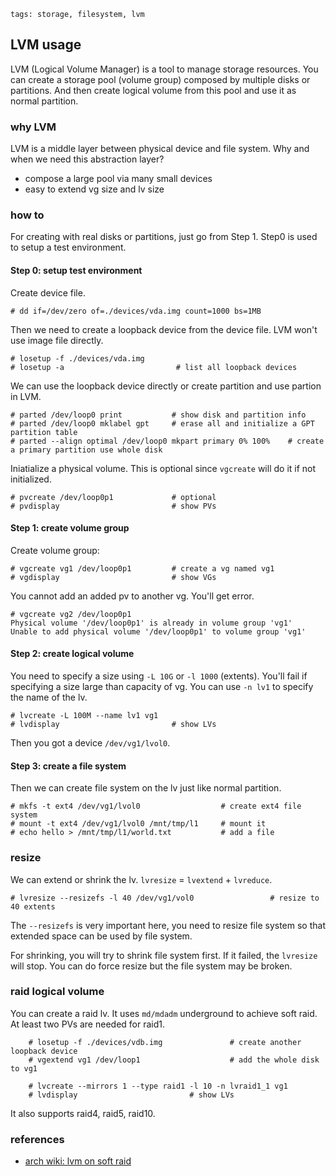 ```metadata
tags: storage, filesystem, lvm
```

## LVM usage

LVM (Logical Volume Manager) is a tool to manage storage resources. You can create a
 storage pool (volume group) composed by multiple disks or partitions. And then create
 logical volume from this pool and use it as normal partition.

### why LVM
LVM is a middle layer between physical device and file system. Why and when we need this
 abstraction layer?

- compose a large pool via many small devices
- easy to extend vg size and lv size

### how to
For creating with real disks or partitions, just go from Step 1. Step0 is used to setup
 a test environment.

#### Step 0: setup test environment
Create device file.

    # dd if=/dev/zero of=./devices/vda.img count=1000 bs=1MB

Then we need to create a loopback device from the device file. LVM won't use image file
 directly.

    # losetup -f ./devices/vda.img
    # losetup -a                         # list all loopback devices

We can use the loopback device directly or create partition and use partion in LVM.

    # parted /dev/loop0 print           # show disk and partition info
    # parted /dev/loop0 mklabel gpt     # erase all and initialize a GPT partition table
    # parted --align optimal /dev/loop0 mkpart primary 0% 100%    # create a primary partition use whole disk

Iniatialize a physical volume. This is optional since `vgcreate` will do it if not initialized.

    # pvcreate /dev/loop0p1             # optional
    # pvdisplay                         # show PVs

#### Step 1: create volume group
Create volume group:

    # vgcreate vg1 /dev/loop0p1         # create a vg named vg1
    # vgdisplay                         # show VGs

You cannot add an added pv to another vg. You'll get error.

    # vgcreate vg2 /dev/loop0p1
    Physical volume '/dev/loop0p1' is already in volume group 'vg1'
    Unable to add physical volume '/dev/loop0p1' to volume group 'vg1'

#### Step 2: create logical volume
You need to specify a size using `-L 10G` or `-l 1000` (extents). You'll fail if specifying
 a size large than capacity of vg. You can use `-n lv1` to specify the name of the lv.

    # lvcreate -L 100M --name lv1 vg1
    # lvdisplay                         # show LVs

Then you got a device `/dev/vg1/lvol0`.

#### Step 3: create a file system
Then we can create file system on the lv just like normal partition.

    # mkfs -t ext4 /dev/vg1/lvol0                  # create ext4 file system
    # mount -t ext4 /dev/vg1/lvol0 /mnt/tmp/l1     # mount it
    # echo hello > /mnt/tmp/l1/world.txt           # add a file

### resize
We can extend or shrink the lv. `lvresize` = `lvextend` + `lvreduce`.

    # lvresize --resizefs -l 40 /dev/vg1/vol0                 # resize to 40 extents

The `--resizefs` is very important here, you need to resize file system so that extended
 space can be used by file system.

For shrinking, you will try to shrink file system first. If it failed, the `lvresize`
 will stop. You can do force resize but the file system may be broken.

### raid logical volume
You can create a raid lv. It uses `md/mdadm` underground to achieve soft raid. At least
 two PVs are needed for raid1.

```
    # losetup -f ./devices/vdb.img               # create another loopback device
    # vgextend vg1 /dev/loop1                    # add the whole disk to vg1

    # lvcreate --mirrors 1 --type raid1 -l 10 -n lvraid1_1 vg1
    # lvdisplay                         # show LVs
```

It also supports raid4, raid5, raid10.


### references
- [arch wiki: lvm on soft raid](https://wiki.archlinux.org/index.php/LVM_on_software_RAID)
